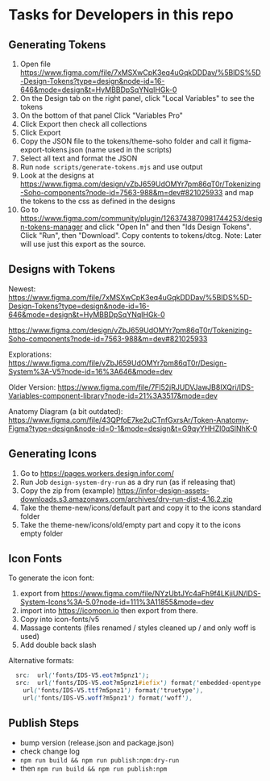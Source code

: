 # Tasks for Developers in this repo

## Generating Tokens

1. Open file https://www.figma.com/file/7xMSXwCpK3eq4uGqkDDDav/%5BIDS%5D-Design-Tokens?type=design&node-id=16-646&mode=design&t=HyMBBDpSqYNqIHGk-0
2. On the Design tab on the right panel, click "Local Variables" to see the tokens
3. On the bottom of that panel Click "Variables Pro"
4. Click Export then check all collections
5. Click Export
6. Copy the JSON file to the tokens/theme-soho folder and call it figma-export-tokens.json (name used in the scripts)
7. Select all text and format the JSON
8. Run `node scripts/generate-tokens.mjs` and use output
9. Look at the designs at https://www.figma.com/design/vZbJ659UdOMYr7pm86qT0r/Tokenizing-Soho-components?node-id=7563-988&m=dev#821025933 and map the tokens to the css as defined in the designs
10. Go to https://www.figma.com/community/plugin/1263743870981744253/design-tokens-manager and click "Open In" and then "Ids Design Tokens". Click "Run", then "Download". Copy contents to tokens/dtcg. Note: Later will use just this export as the source.

## Designs with Tokens

Newest:
https://www.figma.com/file/7xMSXwCpK3eq4uGqkDDDav/%5BIDS%5D-Design-Tokens?type=design&node-id=16-646&mode=design&t=HyMBBDpSqYNqIHGk-0

https://www.figma.com/design/vZbJ659UdOMYr7pm86qT0r/Tokenizing-Soho-components?node-id=7563-988&m=dev#821025933

Explorations:
https://www.figma.com/file/vZbJ659UdOMYr7pm86qT0r/Design-System%3A-V5?node-id=16%3A646&mode=dev

Older Version:
https://www.figma.com/file/7Fl52jRJUDVJawJB8IXQri/IDS-Variables-component-library?node-id=21%3A3517&mode=dev

Anatomy Diagram (a bit outdated):
https://www.figma.com/file/43QPfoE7ke2uCTnfGxrsAr/Token-Anatomy-Figma?type=design&node-id=0-1&mode=design&t=G9qyYHHZl0qSlNhK-0

## Generating Icons

1. Go to https://pages.workers.design.infor.com/
2. Run Job `design-system-dry-run` as a dry run (as if releasing that)
3. Copy the zip from (example) https://infor-design-assets-downloads.s3.amazonaws.com/archives/dry-run-dist-4.16.2.zip
4. Take the theme-new/icons/default part and copy it to the icons standard folder
5. Take the theme-new/icons/old/empty part and copy it to the icons empty folder

## Icon Fonts

To generate the icon font:

1. export from https://www.figma.com/file/NYzUbtJYc4aFh9f4LKjiUN/IDS-System-Icons%3A-5.0?node-id=111%3A11855&mode=dev
2. import into https://icomoon.io then export from there.
3. Copy into icon-fonts/v5
4. Massage contents (files renamed / styles cleaned up / and only woff is used)
5. Add double back slash

Alternative formats:

```css
  src:  url('fonts/IDS-V5.eot?m5pnz1');
  src:  url('fonts/IDS-V5.eot?m5pnz1#iefix') format('embedded-opentype'),
    url('fonts/IDS-V5.ttf?m5pnz1') format('truetype'),
    url('fonts/IDS-V5.woff?m5pnz1') format('woff'),
```

## Publish Steps

- bump version (release.json and package.json)
- check change log
- `npm run build && npm run publish:npm:dry-run`
- then `npm run build && npm run publish:npm`
